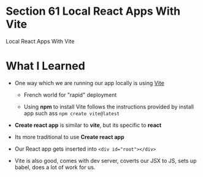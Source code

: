 # Section 61 Local React Apps With Vite
 
Local React Apps With Vite

# What I Learned

- One way which we are running our app locally is using [Vite](https://vitejs.dev/)
  - French world for "rapid" deployment

  - Using **npm** to install Vite follows the instructions provided by install app
  such ass `npm create vite@latest`

- **Create react app** is similar to **vite**, but its specific to **react**

- Its more traditional to use **Create react app** 

- Our React app gets inserted into `<div id="root"></div>`

- Vite is also good, comes with dev server, coverts our JSX to JS, sets up babel, does a lot of work for us.